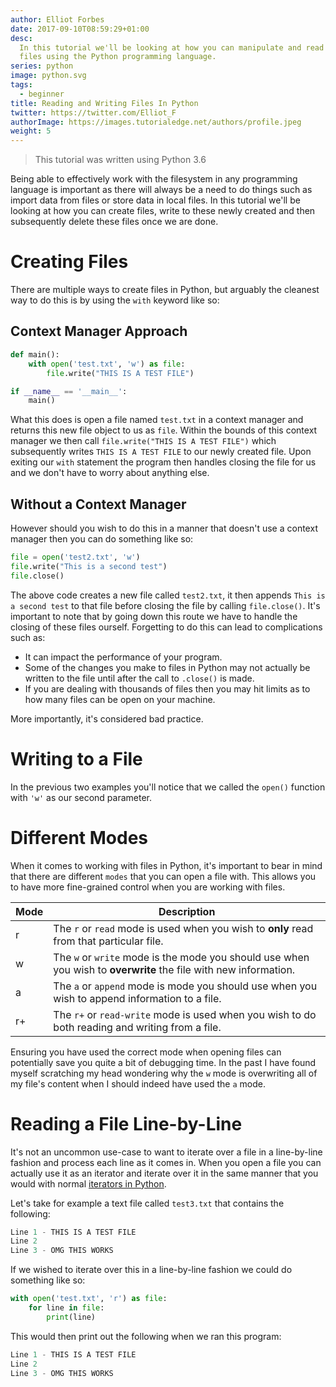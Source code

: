 ```yaml
---
author: Elliot Forbes
date: 2017-09-10T08:59:29+01:00
desc:
  In this tutorial we'll be looking at how you can manipulate and read from
  files using the Python programming language.
series: python
image: python.svg
tags:
  - beginner
title: Reading and Writing Files In Python
twitter: https://twitter.com/Elliot_F
authorImage: https://images.tutorialedge.net/authors/profile.jpeg
weight: 5
---
```


> This tutorial was written using Python 3.6

Being able to effectively work with the filesystem in any programming language
is important as there will always be a need to do things such as import data
from files or store data in local files. In this tutorial we'll be looking at
how you can create files, write to these newly created and then subsequently
delete these files once we are done.

# Creating Files

There are multiple ways to create files in Python, but arguably the cleanest way
to do this is by using the `with` keyword like so:

## Context Manager Approach

```py
def main():
    with open('test.txt', 'w') as file:
        file.write("THIS IS A TEST FILE")

if __name__ == '__main__':
    main()
```

What this does is open a file named `test.txt` in a context manager and returns
this new file object to us as `file`. Within the bounds of this context manager
we then call `file.write("THIS IS A TEST FILE")` which subsequently writes
`THIS IS A TEST FILE` to our newly created file. Upon exiting our `with`
statement the program then handles closing the file for us and we don't have to
worry about anything else.

## Without a Context Manager

However should you wish to do this in a manner that doesn't use a context
manager then you can do something like so:

```py
file = open('test2.txt', 'w')
file.write("This is a second test")
file.close()
```

The above code creates a new file called `test2.txt`, it then appends
`This is a second test` to that file before closing the file by calling
`file.close()`. It's important to note that by going down this route we have to
handle the closing of these files ourself. Forgetting to do this can lead to
complications such as:

- It can impact the performance of your program.
- Some of the changes you make to files in Python may not actually be written to
  the file until after the call to `.close()` is made.
- If you are dealing with thousands of files then you may hit limits as to how
  many files can be open on your machine.

More importantly, it's considered bad practice.

# Writing to a File

In the previous two examples you'll notice that we called the `open()` function
with `'w'` as our second parameter.

# Different Modes

When it comes to working with files in Python, it's important to bear in mind
that there are different `modes` that you can open a file with. This allows you
to have more fine-grained control when you are working with files.

| Mode | Description                                                                                                      |
| ---- | ---------------------------------------------------------------------------------------------------------------- |
| r    | The `r` or `read` mode is used when you wish to **only** read from that particular file.                         |
| w    | The `w` or `write` mode is the mode you should use when you wish to **overwrite** the file with new information. |
| a    | The `a` or `append` mode is mode you should use when you wish to append information to a file.                   |
| r+   | The `r+` or `read-write` mode is used when you wish to do both reading and writing from a file.                  |

Ensuring you have used the correct mode when opening files can potentially save
you quite a bit of debugging time. In the past I have found myself scratching my
head wondering why the `w` mode is overwriting all of my file's content when I
should indeed have used the `a` mode.

# Reading a File Line-by-Line

It's not an uncommon use-case to want to iterate over a file in a line-by-line
fashion and process each line as it comes in. When you open a file you can
actually use it as an iterator and iterate over it in the same manner that you
would with normal [iterators in Python](/python/python-iterator-tutorial/).

Let's take for example a text file called `test3.txt` that contains the
following:

```py
Line 1 - THIS IS A TEST FILE
Line 2
Line 3 - OMG THIS WORKS
```

If we wished to iterate over this in a line-by-line fashion we could do
something like so:

```py
with open('test.txt', 'r') as file:
    for line in file:
        print(line)
```

This would then print out the following when we ran this program:

```py
Line 1 - THIS IS A TEST FILE
Line 2
Line 3 - OMG THIS WORKS
```
